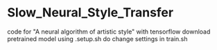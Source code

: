 # Slow_Neural_Style_Transfer
code for "A neural algorithm of artistic style" with tensorflow
download pretrained model using .setup.sh
do change settings in train.sh 

